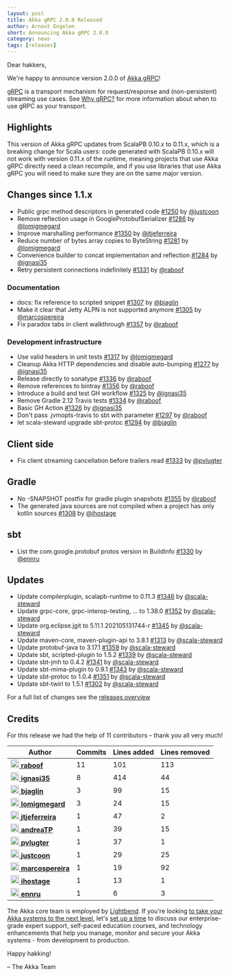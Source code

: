 ```yaml
---
layout: post
title: Akka gRPC 2.0.0 Released
author: Arnout Engelen
short: Announcing Akka gRPC 2.0.0
category: news
tags: [releases]
---
```


Dear hakkers,

We're happy to announce version 2.0.0 of [Akka gRPC](https://doc.akka.io/docs/akka-grpc/current/)!

[gRPC](https://grpc.io/) is a transport mechanism for request/response and
(non-persistent) streaming use cases. See
[Why gRPC?](https://doc.akka.io/docs/akka-grpc/current/whygrpc.html) for more 
information about when to use gRPC as your transport.

## Highlights

This version of Akka gRPC updates from ScalaPB 0.10.x to 0.11.x, which is a
breaking change for Scala users: code generated with ScalaPB 0.10.x will not
work with version 0.11.x of the runtime, meaning projects that use Akka gRPC
directly need a clean recompile, and if you use libraries that use Akka gRPC
you will need to make sure they are on the same major version.

## Changes since 1.1.x

- Public grpc method descriptors in generated code [#1250](https://github.com/akka/akka-grpc/issues/1250) by [@justcoon](https://github.com/justcoon)
- Remove reflection usage in GoogleProtobufSerializer [#1286](https://github.com/akka/akka-grpc/issues/1286) by [@lomigmegard](https://github.com/lomigmegard)
- Improve marshalling performance [#1350](https://github.com/akka/akka-grpc/issues/1350) by [@jtjeferreira](https://github.com/jtjeferreira)
- Reduce number of bytes array copies to ByteString [#1281](https://github.com/akka/akka-grpc/issues/1281) by [@lomigmegard](https://github.com/lomigmegard)
- Convenience builder to concat implementation and reflection [#1284](https://github.com/akka/akka-grpc/issues/1284) by [@ignasi35](https://github.com/ignasi35)
- Retry persistent connections indefinitely [#1331](https://github.com/akka/akka-grpc/issues/1331) by [@raboof](https://github.com/raboof)

### Documentation

- docs: fix reference to scripted snippet [#1307](https://github.com/akka/akka-grpc/issues/1307) by [@bjaglin](https://github.com/bjaglin)
- Make it clear that Jetty ALPN is not supported anymore [#1305](https://github.com/akka/akka-grpc/issues/1305) by [@marcospereira](https://github.com/marcospereira)
- Fix paradox tabs in client walkthrough [#1357](https://github.com/akka/akka-grpc/issues/1357) by [@raboof](https://github.com/raboof)

### Development infrastructure

- Use valid headers in unit tests [#1317](https://github.com/akka/akka-grpc/issues/1317) by [@lomigmegard](https://github.com/lomigmegard)
- Cleanup Akka HTTP dependencies and disable auto-bumping [#1277](https://github.com/akka/akka-grpc/issues/1277) by [@ignasi35](https://github.com/ignasi35)
- Release directly to sonatype [#1336](https://github.com/akka/akka-grpc/issues/1336) by [@raboof](https://github.com/raboof)
- Remove references to bintray [#1356](https://github.com/akka/akka-grpc/issues/1356) by [@raboof](https://github.com/raboof)
- Introduce a build and test GH workflow [#1325](https://github.com/akka/akka-grpc/issues/1325) by [@ignasi35](https://github.com/ignasi35)
- Remove Gradle 2.12 Travis tests [#1334](https://github.com/akka/akka-grpc/issues/1334) by [@raboof](https://github.com/raboof)
- Basic GH Action [#1326](https://github.com/akka/akka-grpc/issues/1326) by [@ignasi35](https://github.com/ignasi35)
- Don't pass .jvmopts-travis to sbt with parameter [#1297](https://github.com/akka/akka-grpc/issues/1297) by [@raboof](https://github.com/raboof)
- let scala-steward upgrade sbt-protoc [#1294](https://github.com/akka/akka-grpc/issues/1294) by [@bjaglin](https://github.com/bjaglin)

## Client side

- Fix client streaming cancellation before trailers read [#1333](https://github.com/akka/akka-grpc/issues/1333) by [@pvlugter](https://github.com/pvlugter)

## Gradle

- No -SNAPSHOT postfix for gradle plugin snapshots [#1355](https://github.com/akka/akka-grpc/issues/1355) by [@raboof](https://github.com/raboof)
- The generated java sources are not compiled when a project has only kotlin sources [#1308](https://github.com/akka/akka-grpc/issues/1308) by [@ihostage](https://github.com/ihostage)

## sbt

- List the com.google.protobuf protos version in BuildInfo [#1330](https://github.com/akka/akka-grpc/issues/1330) by [@ennru](https://github.com/ennru)

## Updates

- Update compilerplugin, scalapb-runtime to 0.11.3 [#1346](https://github.com/akka/akka-grpc/issues/1346) by [@scala-steward](https://github.com/scala-steward)
- Update grpc-core, grpc-interop-testing, ... to 1.38.0 [#1352](https://github.com/akka/akka-grpc/issues/1352) by [@scala-steward](https://github.com/scala-steward)
- Update org.eclipse.jgit to 5.11.1.202105131744-r [#1345](https://github.com/akka/akka-grpc/issues/1345) by [@scala-steward](https://github.com/scala-steward)
- Update maven-core, maven-plugin-api to 3.8.1 [#1313](https://github.com/akka/akka-grpc/issues/1313) by [@scala-steward](https://github.com/scala-steward)
- Update protobuf-java to 3.17.1 [#1359](https://github.com/akka/akka-grpc/issues/1359) by [@scala-steward](https://github.com/scala-steward)
- Update sbt, scripted-plugin to 1.5.2 [#1339](https://github.com/akka/akka-grpc/issues/1339) by [@scala-steward](https://github.com/scala-steward)
- Update sbt-jmh to 0.4.2 [#1341](https://github.com/akka/akka-grpc/issues/1341) by [@scala-steward](https://github.com/scala-steward)
- Update sbt-mima-plugin to 0.9.1 [#1343](https://github.com/akka/akka-grpc/issues/1343) by [@scala-steward](https://github.com/scala-steward)
- Update sbt-protoc to 1.0.4 [#1351](https://github.com/akka/akka-grpc/issues/1351) by [@scala-steward](https://github.com/scala-steward)
- Update sbt-twirl to 1.5.1 [#1302](https://github.com/akka/akka-grpc/issues/1302) by [@scala-steward](https://github.com/scala-steward)

For a full list of changes see the [releases overview](https://github.com/akka/akka-grpc/releases)

## Credits

For this release we had the help of 11 contributors – thank you all very much!

| Author | Commits | Lines added | Lines removed |
| ------ | ------- | ----------- | ------------- |
| [<img width="20" alt="raboof" src="https://avatars.githubusercontent.com/u/131856?v=4&amp;s=40"/> **raboof**](https://github.com/raboof) | 11 | 101 | 113 |
| [<img width="20" alt="ignasi35" src="https://avatars.githubusercontent.com/u/762126?v=4&amp;s=40"/> **ignasi35**](https://github.com/ignasi35) | 8 | 414 | 44 |
| [<img width="20" alt="bjaglin" src="https://avatars.githubusercontent.com/u/349077?v=4&amp;s=40"/> **bjaglin**](https://github.com/bjaglin) | 3 | 99 | 15 |
| [<img width="20" alt="lomigmegard" src="https://avatars.githubusercontent.com/u/434236?v=4&amp;s=40"/> **lomigmegard**](https://github.com/lomigmegard) | 3 | 24 | 15 |
| [<img width="20" alt="jtjeferreira" src="https://avatars.githubusercontent.com/u/943051?v=4&amp;s=40"/> **jtjeferreira**](https://github.com/jtjeferreira) | 1 | 47 | 2 |
| [<img width="20" alt="andreaTP" src="https://avatars.githubusercontent.com/u/5792097?v=4&amp;s=40"/> **andreaTP**](https://github.com/andreaTP) | 1 | 39 | 15 |
| [<img width="20" alt="pvlugter" src="https://avatars.githubusercontent.com/u/59895?v=4&amp;s=40"/> **pvlugter**](https://github.com/pvlugter) | 1 | 37 | 1 |
| [<img width="20" alt="justcoon" src="https://avatars.githubusercontent.com/u/5932736?v=4&amp;s=40"/> **justcoon**](https://github.com/justcoon) | 1 | 29 | 25 |
| [<img width="20" alt="marcospereira" src="https://avatars.githubusercontent.com/u/4576?v=4&amp;s=40"/> **marcospereira**](https://github.com/marcospereira) | 1 | 19 | 92 |
| [<img width="20" alt="ihostage" src="https://avatars.githubusercontent.com/u/817328?v=4&amp;s=40"/> **ihostage**](https://github.com/ihostage) | 1 | 13 | 1 |
| [<img width="20" alt="ennru" src="https://avatars.githubusercontent.com/u/458526?v=4&amp;s=40"/> **ennru**](https://github.com/ennru) | 1 | 6 | 3 |

The Akka core team is employed by [Lightbend](https://www.lightbend.com/). If you're looking [to take your Akka systems to the next level](https://www.lightbend.com/akka-platform#subscription), let's [set up a time](https://www.lightbend.com/contact) to discuss our enterprise-grade expert support, self-paced education courses, and technology enhancements that help you manage, monitor and secure your Akka systems - from development to production.


Happy hakking!

– The Akka Team
